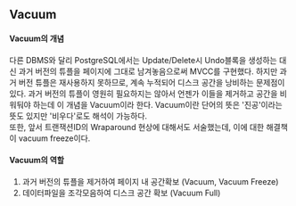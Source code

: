 ## Vacuum

#### Vacuum의 개념
다른 DBMS와 달리 PostgreSQL에서는 Update/Delete시 Undo블록을 생성하는 대신 과거 버전의 튜플을 페이지에 그대로 남겨놓음으로써 MVCC를 구현했다. 하지만 과거 버전 튜플은 재사용하지 못하므로, 계속 누적되어 디스크 공간을 낭비하는 문제점이 있다. 과거 버전의 튜플이 영원히 필요하지는 않아서 언젠가 이들을 제거하고 공간을 비워둬야 하는데 이 개념을 Vacuum이라 한다. Vacuum이란 단어의 뜻은 '진공'이라는 뜻도 있지만 '비우다'로도 해석이 가능하다.      
또한, 앞서 트랜잭션ID의 Wraparound 현상에 대해서도 서술했는데, 이에 대한 해결책이 vacuum freeze이다.

#### Vacuum의 역할
1. 과거 버전의 튜플을 제거하여 페이지 내 공간확보 (Vacuum, Vacuum Freeze)
2. 데이터파일을 조각모음하여 디스크 공간 확보 (Vacuum Full)
